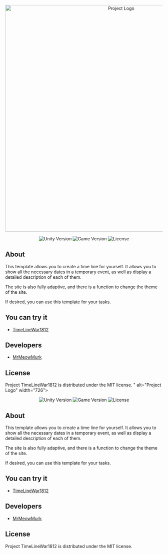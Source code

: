 <p align="center">
      <img src="https://github.com/Sidorovi4ok/TimeLineWar1812/blob/master/Git-Hub-Logo.png" alt="Project Logo" width="726">
</p>

<p align="center">
    <img src="https://img.shields.io/badge/Engine-2021.3-blueviolet" alt="Unity Version">
    <img src="https://img.shields.io/badge/Version-1.2.1-blue" alt="Game Version">
    <img src="https://img.shields.io/badge/License-MIT-success" alt="License">
</p>

## About

This template allows you to create a time line for yourself. It allows you to show all the necessary dates in a temporary event, as well as display a detailed description of each of them.

The site is also fully adaptive, and there is a function to change the theme of the site.

If desired, you can use this template for your tasks.

## You can try it

- [TimeLineWar1812](http://historylinetime.ru.swtest.ru/)

## Developers

- [MrMeowMurk](https://github.com/Sidorovi4ok)

## License

Project TimeLineWar1812 is distributed under the MIT license.
" alt="Project Logo" width="726">
</p>

<p align="center">
    <img src="https://img.shields.io/badge/Engine-2021.3-blueviolet" alt="Unity Version">
    <img src="https://img.shields.io/badge/Version-1.2.1-blue" alt="Game Version">
    <img src="https://img.shields.io/badge/License-MIT-success" alt="License">
</p>

## About

This template allows you to create a time line for yourself. It allows you to show all the necessary dates in a temporary event, as well as display a detailed description of each of them.

The site is also fully adaptive, and there is a function to change the theme of the site.

If desired, you can use this template for your tasks.

## You can try it

- [TimeLineWar1812](http://historylinetime.ru.swtest.ru/)

## Developers

- [MrMeowMurk](https://github.com/Sidorovi4ok)

## License

Project TimeLineWar1812 is distributed under the MIT license.
